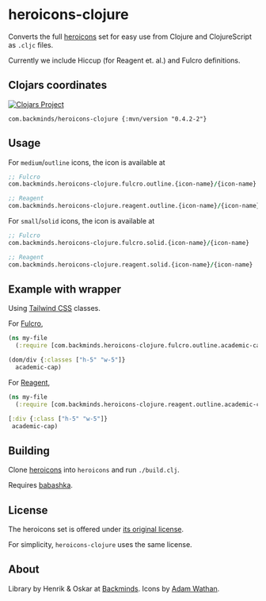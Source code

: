 # heroicons-clojure

Converts the full [heroicons](https://heroicons.com) set for easy use from Clojure and ClojureScript as `.cljc` files.

Currently we include Hiccup (for Reagent et. al.) and Fulcro definitions.

## Clojars coordinates

[![Clojars Project](https://img.shields.io/clojars/v/com.backminds/heroicons-clojure.svg)](https://clojars.org/com.backminds/heroicons-clojure)

```
com.backminds/heroicons-clojure {:mvn/version "0.4.2-2"}
```

## Usage

For `medium`/`outline` icons, the icon is available at

```clojure
;; Fulcro
com.backminds.heroicons-clojure.fulcro.outline.{icon-name}/{icon-name}

;; Reagent
com.backminds.heroicons-clojure.reagent.outline.{icon-name}/{icon-name}
```

For `small`/`solid` icons, the icon is available at

```clojure
;; Fulcro
com.backminds.heroicons-clojure.fulcro.solid.{icon-name}/{icon-name}

;; Reagent
com.backminds.heroicons-clojure.reagent.solid.{icon-name}/{icon-name}
```

## Example with wrapper
Using [Tailwind CSS](https://tailwindcss.com) classes.

For [Fulcro](https://github.com/fulcrologic/fulcro),

```clojure
(ns my-file
  (:require [com.backminds.heroicons-clojure.fulcro.outline.academic-cap :refer [academic-cap]]))

(dom/div {:classes ["h-5" "w-5"]}
  academic-cap)
```

For [Reagent](https://github.com/reagent-project/reagent),

```clojure
(ns my-file
  (:require [com.backminds.heroicons-clojure.reagent.outline.academic-cap :refer [academic-cap]]))

[:div {:class ["h-5" "w-5"]}
 academic-cap)
```

## Building

Clone [heroicons](https://github.com/tailwindlabs/heroicons) into `heroicons` and run `./build.clj`.

Requires [babashka](https://github.com/babashka/babashka).

## License

The heroicons set is offered under [its original license](https://github.com/tailwindlabs/heroicons).

For simplicity, `heroicons-clojure` uses the same license.

## About

Library by Henrik & Oskar at [Backminds](https://backminds.com). Icons by [Adam Wathan](https://github.com/adamwathan).
